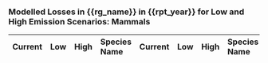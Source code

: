 

### Modelled Losses in {{rg_name}} in {{rpt_year}} for Low and High Emission Scenarios: Mammals

| Current | Low | High | Species Name | Current | Low | High | Species Name |
|:-------:|:---:|:----:|:-------------|:-------:|:---:|:----:|:-------------|
